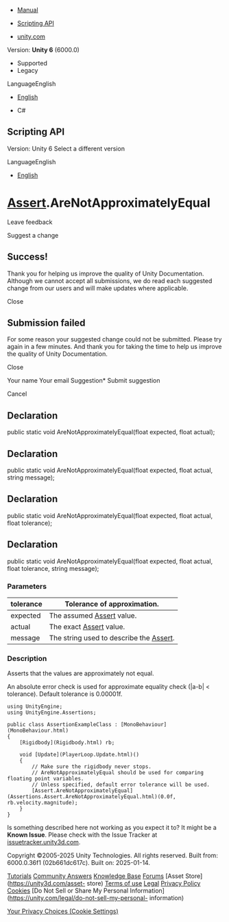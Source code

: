 [ ]()

  * [Manual](../Manual/index.html)
  * [Scripting API](../ScriptReference/index.html)

  * [unity.com](https://unity.com/)

Version: **Unity 6** (6000.0)

  * Supported
  * Legacy

LanguageEnglish

  * [English]()

  * C#

[ ](https://docs.unity3d.com)

## Scripting API

Version: Unity 6 Select a different version

LanguageEnglish

  * [English]()

#  [Assert](Assertions.Assert.html).AreNotApproximatelyEqual

Leave feedback

Suggest a change

## Success!

Thank you for helping us improve the quality of Unity Documentation. Although
we cannot accept all submissions, we do read each suggested change from our
users and will make updates where applicable.

Close

## Submission failed

For some reason your suggested change could not be submitted. Please <a>try
again</a> in a few minutes. And thank you for taking the time to help us
improve the quality of Unity Documentation.

Close

Your name Your email Suggestion* Submit suggestion

Cancel

[ ]()

## Declaration

public static void AreNotApproximatelyEqual(float expected, float actual);

## Declaration

public static void AreNotApproximatelyEqual(float expected, float actual,
string message);

## Declaration

public static void AreNotApproximatelyEqual(float expected, float actual,
float tolerance);

## Declaration

public static void AreNotApproximatelyEqual(float expected, float actual,
float tolerance, string message);

### Parameters

tolerance | Tolerance of approximation.  
---|---  
expected | The assumed [Assert](Assertions.Assert.html) value.  
actual | The exact [Assert](Assertions.Assert.html) value.  
message | The string used to describe the [Assert](Assertions.Assert.html).  
  
### Description

Asserts that the values are approximately not equal.

An absolute error check is used for approximate equality check (|a-b| <
tolerance). Default tolerance is 0.00001f.

    
    
    using UnityEngine;
    using UnityEngine.Assertions;  
      
    public class AssertionExampleClass : [MonoBehaviour](MonoBehaviour.html)
    {
        [Rigidbody](Rigidbody.html) rb;  
      
        void [Update](PlayerLoop.Update.html)()
        {
            // Make sure the rigidbody never stops.
            // AreNotApproximatelyEqual should be used for comparing floating point variables.
            // Unless specified, default error tolerance will be used.
            [Assert.AreNotApproximatelyEqual](Assertions.Assert.AreNotApproximatelyEqual.html)(0.0f, rb.velocity.magnitude);
        }
    }
    

Is something described here not working as you expect it to? It might be a
**Known Issue**. Please check with the Issue Tracker at
[issuetracker.unity3d.com](https://issuetracker.unity3d.com).

Copyright ©2005-2025 Unity Technologies. All rights reserved. Built from:
6000.0.36f1 (02b661dc617c). Built on: 2025-01-14.

[Tutorials](https://unity3d.com/learn) [Community
Answers](https://answers.unity3d.com) [Knowledge
Base](https://support.unity3d.com/hc/en-us)
[Forums](https://forum.unity3d.com) [Asset Store](https://unity3d.com/asset-
store) [Terms of use](https://docs.unity3d.com/Manual/TermsOfUse.html)
[Legal](https://unity.com/legal) [Privacy
Policy](https://unity.com/legal/privacy-policy)
[Cookies](https://unity.com/legal/cookie-policy) [Do Not Sell or Share My
Personal Information](https://unity.com/legal/do-not-sell-my-personal-
information)

[Your Privacy Choices (Cookie Settings)](javascript:void\(0\);)


